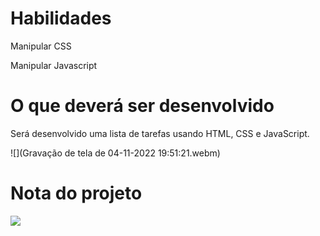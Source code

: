 # Habilidades
Manipular CSS

Manipular Javascript

# O que deverá ser desenvolvido
Será desenvolvido uma lista de tarefas usando HTML, CSS e JavaScript.

![](Gravação de tela de 04-11-2022 19:51:21.webm)

# Nota do projeto
<img src="https://user-images.githubusercontent.com/99986000/166063674-31882b0a-e483-49a0-b786-9ab4cb99e89b.png" />
